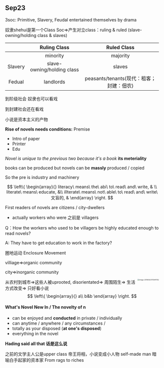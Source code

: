 ## Sep23

3soc: Primitive, Slavery, Feudal entertained themselves by drama

奴隶shehui是第一个Class Soc$\Longrightarrow$产生对立class：ruling & ruled (slave-owning/holding class & slaves)

|         |        Ruling Class        |               Ruled Class                |
| :-----: | :------------------------: | :--------------------------------------: |
|         |          minority          |                 majority                 |
| Slavery | slave-owning/holding class |                  slaves                  |
| Fedual  |         landlords          | peasants/tenants(现代：租客；封建：佃农) |

到阶级社会 奴隶也可以看戏

到封建社会还在看戏



小说是资本主义的产物

<b>Rise of novels needs conditions:</b>     Premise

* Intro of paper
* Printer
* Edu



<i>Novel is unique to the previous two because it's a book</i>      <b>its meteriality</b>

books can be produced but novels can be <b>massly</b> produced / copied

So the pre is industry and machinery


$$
\left\{  
             \begin{array}{}  
             literacy\ means\ the\ abi\ to\ read\ and\ write, &  \\  
             literate\ means\ educate, &\\  
             illterate\ means\ not\ able\ to\ read\ and\ write\ 文盲的, &    
             \end{array}  
\right.
$$


First readers of novels are citizens / city-dwellers

* actually workers who were 之前是 villagers



Q：How the workers who used to be villagers be highly educated enough to read novels?

A: They have to get education to work in the factory?



圈地运动 Enclosure Movement



villiage$\Longrightarrow$organic community

city$\Longrightarrow$inorganic community

<img src="https://tva1.sinaimg.cn/large/006y8mN6ly1g79kdeb97oj30xu0toar6.jpg" alt="image-20190923170941762" style="zoom:35%" align="right"/>



从农村到城市$ \Longrightarrow$这些人被uprooted, disorientated$\Longrightarrow$ 周围陌生$\Longrightarrow$ 生活方式改变$\Longrightarrow$ 只好看小说
$$
\left\{
	\begin{array}{}
	a\\
  b&b
	\end{array}
\right.
$$

#### What's Novel New In / The novelty of n

* can be enjoyed and **conducted** in private / individually
* can anytime / anywhere / any circumstances / 
* totally as your disposed (<b>at one's disposed</b>)
* everything in the novel



<b>Hading said all that 话是这么说</b>

之前的文学主人公是upper class 帝王将相，小说变成小人物 self-made man 暗喻白手起家的资本家 From rags to riches